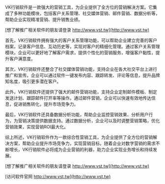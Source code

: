 VK行销软件是一款强大的营销工具，为企业提供了全方位的营销解决方案。它集成了多种功能模块，包括客户关系管理、社交媒体营销、邮件营销、数据分析等，帮助企业实现精准营销、提升销售业绩。

[想了解推广相关软件的朋友请登录 http://www.vst.tw](http://www.vst.tw)

首先，VK行销软件拥有强大的客户关系管理功能，可以帮助企业建立完善的客户档案，记录客户信息、互动历史等，实现对客户的精细化管理。通过客户关系管理模块，企业可以更好地了解客户需求，提供个性化的营销服务，增强客户黏性，提升客户满意度。

其次，VK行销软件还整合了社交媒体营销功能，支持企业在各大社交平台上进行推广和宣传。企业可以通过软件一键发布内容、跟踪转发、评论等信息，提升品牌知名度，吸引更多潜在客户。

此外，VK行销软件还提供了强大的邮件营销功能，支持企业定制邮件模板、制定发送计划、跟踪邮件打开率等操作。通过邮件营销，企业可以快速有效地传达信息，促进销售转化，提升市场竞争力。

最后，VK行销软件还具备数据分析功能，帮助企业监控营销效果、分析用户行为，为营销决策提供数据支持。通过数据分析，企业可以及时调整营销策略，优化营销效果，实现营销ROI最大化。

综上所述，VK行销软件作为一款综合性营销工具，为企业提供了全方位的营销解决方案，帮助企业提升市场竞争力，实现营销目标。随着企业对数字营销的需求不断增长，VK行销软件必将成为企业营销的利器，助力企业实现业务增长和持续发展。

[想了解推广相关软件的朋友请登录 http://www.vst.tw](http://www.vst.tw)


[访问软件官网 http://www.vst.tw](http://www.vst.tw)
